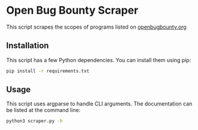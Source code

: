 # Open Bug Bounty Scraper

This script scrapes the scopes of programs listed on [openbugbounty.org](https://www.openbugbounty.org/bugbounty-list/)


## Installation

This script has a few Python dependencies. You can install them using pip:

```bash
pip install -r requirements.txt
```

## Usage

This script uses argparse to handle CLI arguments. The documentation can be listed at the command line:
```bash
python3 scraper.py -h
```
